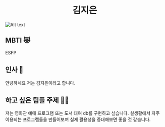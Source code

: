 

# <center> 김지은 </center>


![Alt text](%EA%B3%A0%EC%96%91%EC%9D%B4.png)
<img scr=" %EA%B3%A0%EC%96%91%EC%9D%B4.png" >


## MBTI 😻 
ESFP 


## 인사 💁
안녕하세요  저는 김지은이라고 합니다. 


## 하고 싶은 팀플 주제 🙆‍♀️ 
 저는 영화관 예매 프로그램 또는 도서 대여 db를 구현하고 싶습니다. 실생활에서 자주 이용되는 프로그램들을 만들어보며 실제 활용성을 증대해보면 좋을 것 같습니다.
